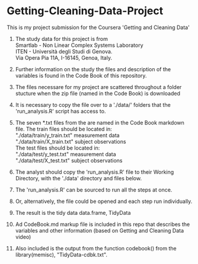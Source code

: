 # Getting-Cleaning-Data-Project
This is my project submission for the Coursera 'Getting and Cleaning Data'

1. The study data for this project is from  
	Smartlab - Non Linear Complex Systems Laboratory                                                                      
	ITEN - Università degli Studi di Genova.                                                                               
	Via Opera Pia 11A, I-16145, Genoa, Italy.                                                                               
    
2. Further information on the study the files and description of the variables is found in the Code Book of this repository.
3. The files necessare for my project are scattered throughout a folder stucture when the zip file (named in the Code Book) is downloaded
4. It is necessary to copy the file over to a './data/' folders that the 'run_analysis.R' script has access to.
5. The seven *.txt files from the are named in the Code Book markdown file.
	The train files should be located in:											
		"./data/train/y_train.txt"  measurement data									
		"./data/train/X_train.txt"  subject observations								
	The test files should be located in:											
		"./data/test/y_test.txt"    measurement data									
		"./data/test/X_test.txt"    subject observations								

6. The analyst should copy the 'run_analysis.R' file to their Working Directory, with the './data' directory and files below.
7. The 'run_analysis.R' can be sourced to run all the steps at once.
8. Or, alternatively, the file could be opened and each step run individually.
9. The result is the tidy data data.frame, TidyData
9. Ad CodeBook.md markup file is included in this repo that describes the variables and other information (based on Getting and Cleaning Data video)
10. Also included is the output from the function codebook() from the library(memisc), "TidyData-cdbk.txt".

 
